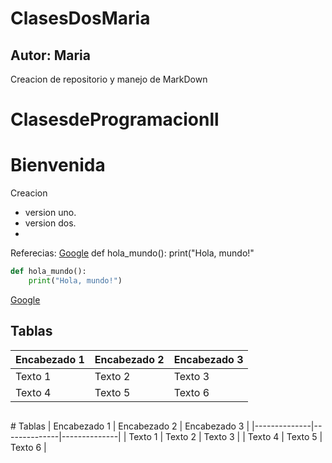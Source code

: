 # ClasesDosMaria
## Autor: Maria
Creacion de repositorio y manejo de MarkDown 
# ClasesdeProgramacionll
# Bienvenida
Creacion
- version uno.
- version dos.
- 
Referecias:
[Google](https://www.google.com)
def hola_mundo():
    print("Hola, mundo!"
  
```python
def hola_mundo():
    print("Hola, mundo!")
```
[Google](https://www.google.com)

## Tablas
| Encabezado 1 | Encabezado 2 | Encabezado 3 |
|--------------|--------------|--------------|
| Texto 1      | Texto 2      | Texto 3      |
| Texto 4      | Texto 5      | Texto 6      |

<p align="center">
<img src"./Logos/gatjpg">
</p>
# Tablas
| Encabezado 1 | Encabezado 2 | Encabezado 3 |
|--------------|--------------|--------------|
| Texto 1      | Texto 2      | Texto 3      |
| Texto 4      | Texto 5      | Texto 6      |